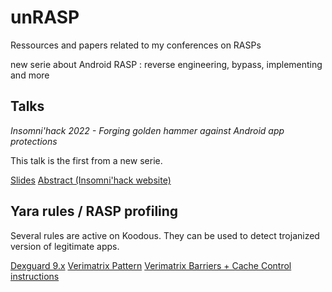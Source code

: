 # unRASP

Ressources and papers related to my conferences on RASPs

new serie about Android RASP : reverse engineering, bypass, implementing and more 

## Talks

*Insomni'hack 2022 - Forging golden hammer against Android app protections*

This talk is the first from a new serie.

[Slides](https://github.com/FrenchYeti/unrasp/blob/main/Slides/Forging_golden_hammer_against_android_app_protections_INSO22_FINAL.pdf)
[Abstract (Insomni'hack website)](https://insomnihack.ch/talks-2022/#MUX7KC)

## Yara rules / RASP profiling

Several rules are active on Koodous. They can be used to detect trojanized version of legitimate apps.

[Dexguard 9.x](https://koodous.com/rulesets/8158)
[Verimatrix Pattern](https://koodous.com/rulesets/8164)
[Verimatrix Barriers + Cache Control instructions](https://koodous.com/rulesets/8163)

